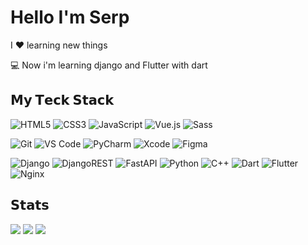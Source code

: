 # Hello I'm Serp

I ❤️ learning new things

:computer: Now i'm learning django and Flutter with dart

## 𝗠𝘆 𝗧𝗲𝗰𝗸 𝗦𝘁𝗮𝗰𝗸

![HTML5](https://img.shields.io/badge/-HTML5-%23E44D27?style=for-the-badge&logo=html5&logoColor=ffffff)
![CSS3](https://img.shields.io/badge/-CSS3-%231572B6?style=for-the-badge&logo=css3)
![JavaScript](https://img.shields.io/badge/-JavaScript-%23F7DF1C?style=for-the-badge&logo=javascript&logoColor=000000&labelColor=%23F7DF1C&color=%23FFCE5A)
![Vue.js](https://img.shields.io/badge/-Vue.js-%232c3e50?style=for-the-badge&logo=Vue.js)
![Sass](https://img.shields.io/badge/-Sass-%23CC6699?style=for-the-badge&logo=sass&logoColor=ffffff)

![Git](https://img.shields.io/badge/-Git-%23F05032?style=for-the-badge&logo=git&logoColor=%23ffffff)
![VS Code](https://img.shields.io/badge/-VSCode-%23007ACC?style=for-the-badge&logo=visual-studio-code)
![PyCharm](https://img.shields.io/badge/-PyCharm-%2300c853?style=for-the-badge&logo=pycharm&logoColor=%23fafafa)
![Xcode](https://img.shields.io/badge/Xcode-007ACC?style=for-the-badge&logo=Xcode&logoColor=white)
![Figma](https://img.shields.io/badge/figma-%23F24E1E.svg?style=for-the-badge&logo=figma&logoColor=white)

![Django](https://img.shields.io/badge/-Django-%2300C851?style=for-the-badge&logo=django)
![DjangoREST](https://img.shields.io/badge/DJANGO-REST-ff1709?style=for-the-badge&logo=django&logoColor=white&color=ff1709&labelColor=gray)
![FastAPI](https://img.shields.io/badge/FastAPI-005571?style=for-the-badge&logo=fastapi)
![Python](https://img.shields.io/badge/-Python-%233776AB?style=for-the-badge&logo=python&logoColor=%23ffffff)
![C++](https://img.shields.io/badge/-C++-%2300599C?style=for-the-badge&logo=c%2B%2B)
![Dart](https://img.shields.io/badge/-Dart-%230175C2?style=for-the-badge&logo=dart)
![Flutter](https://img.shields.io/badge/-Flutter-%2302569B?style=for-the-badge&logo=flutter)
![Nginx](https://img.shields.io/badge/nginx-%23009639.svg?style=for-the-badge&logo=nginx&logoColor=white)


## 𝗦𝘁𝗮𝘁𝘀
![](https://github-profile-summary-cards.vercel.app/api/cards/profile-details?username=SerPan23&theme=darcula)
![](https://github-profile-summary-cards.vercel.app/api/cards/repos-per-language?username=SerPan23&theme=darcula)
![](https://github-profile-summary-cards.vercel.app/api/cards/stats?username=SerPan23&theme=darcula)
